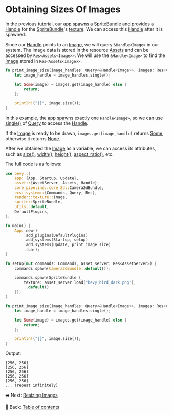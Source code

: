 # Obtaining Sizes Of Images

In the previous tutorial, our app [spawn](https://docs.rs/bevy/latest/bevy/ecs/system/struct.Commands.html#method.spawn)s a [SpriteBundle](https://docs.rs/bevy/latest/bevy/sprite/struct.SpriteBundle.html) and provides a [Handle](https://docs.rs/bevy/latest/bevy/asset/enum.Handle.html) for the [SpriteBundle](https://docs.rs/bevy/latest/bevy/sprite/struct.SpriteBundle.html)'s [texture](https://docs.rs/bevy/latest/bevy/sprite/struct.SpriteBundle.html#structfield.texture).
We can access this [Handle](https://docs.rs/bevy/latest/bevy/asset/enum.Handle.html) after it is spawned.

Since our [Handle](https://docs.rs/bevy/latest/bevy/asset/enum.Handle.html) points to an [Image](https://docs.rs/bevy/latest/bevy/render/texture/struct.Image.html), we will query `&Handle<Image>` in our system.
The image data is stored in the resource [Assets](https://docs.rs/bevy/latest/bevy/asset/struct.Assets.html) and can be accessed by `Res<Assets<Image>>`.
We will use the `&Handle<Image>` to find the [Image](https://docs.rs/bevy/latest/bevy/render/texture/struct.Image.html) stored in `Res<Assets<Image>>`.

```rust
fn print_image_size(image_handles: Query<&Handle<Image>>, images: Res<Assets<Image>>) {
    let image_handle = image_handles.single();

    let Some(image) = images.get(image_handle) else {
        return;
    };

    println!("{}", image.size());
}
```

In this example, the app [spawn](https://docs.rs/bevy/latest/bevy/ecs/system/struct.Commands.html#method.spawn)s exactly one `Handle<Image>`, so we can use [single()](https://docs.rs/bevy/latest/bevy/ecs/system/struct.Query.html#method.single) of [Query](https://docs.rs/bevy/latest/bevy/ecs/system/struct.Query.html) to access the [Handle](https://docs.rs/bevy/latest/bevy/asset/enum.Handle.html).

If the [Image](https://docs.rs/bevy/latest/bevy/render/texture/struct.Image.html) is ready to be drawn, `images.get(image_handle)` returns [Some](https://doc.rust-lang.org/std/option/enum.Option.html#variant.Some), otherwise it returns [None](https://doc.rust-lang.org/std/option/enum.Option.html#variant.None).

After we obtained the [Image](https://docs.rs/bevy/latest/bevy/render/texture/struct.Image.html) as a variable, we can access its attributes, such as [size()](https://docs.rs/bevy/latest/bevy/render/texture/struct.Image.html#method.size), [width()](https://docs.rs/bevy/latest/bevy/render/texture/struct.Image.html#method.width), [height()](https://docs.rs/bevy/latest/bevy/render/texture/struct.Image.html#method.height), [aspect_ratio()](https://docs.rs/bevy/latest/bevy/render/texture/struct.Image.html#method.aspect_ratio), etc.

The full code is as follows:

```rust
use bevy::{
    app::{App, Startup, Update},
    asset::{AssetServer, Assets, Handle},
    core_pipeline::core_2d::Camera2dBundle,
    ecs::system::{Commands, Query, Res},
    render::texture::Image,
    sprite::SpriteBundle,
    utils::default,
    DefaultPlugins,
};

fn main() {
    App::new()
        .add_plugins(DefaultPlugins)
        .add_systems(Startup, setup)
        .add_systems(Update, print_image_size)
        .run();
}

fn setup(mut commands: Commands, asset_server: Res<AssetServer>) {
    commands.spawn(Camera2dBundle::default());

    commands.spawn(SpriteBundle {
        texture: asset_server.load("bevy_bird_dark.png"),
        ..default()
    });
}

fn print_image_size(image_handles: Query<&Handle<Image>>, images: Res<Assets<Image>>) {
    let image_handle = image_handles.single();

    let Some(image) = images.get(image_handle) else {
        return;
    };

    println!("{}", image.size());
}
```

Output:

```text
[256, 256]
[256, 256]
[256, 256]
[256, 256]
[256, 256]
... (repeat infinitely)
```

:arrow_right:  Next: [Resizing Images](./resizing_images.md)

:blue_book: Back: [Table of contents](./../README.md)
